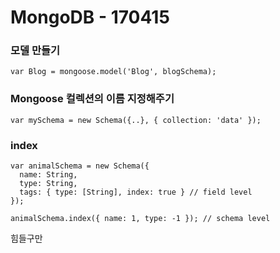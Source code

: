 # MongoDB - 170415



### 모델 만들기

```
var Blog = mongoose.model('Blog', blogSchema);
```



### Mongoose 컬렉션의 이름 지정해주기

```
var mySchema = new Schema({..}, { collection: 'data' });
```



### index

```
var animalSchema = new Schema({
  name: String,
  type: String,
  tags: { type: [String], index: true } // field level
});

animalSchema.index({ name: 1, type: -1 }); // schema level
```



힘들구만